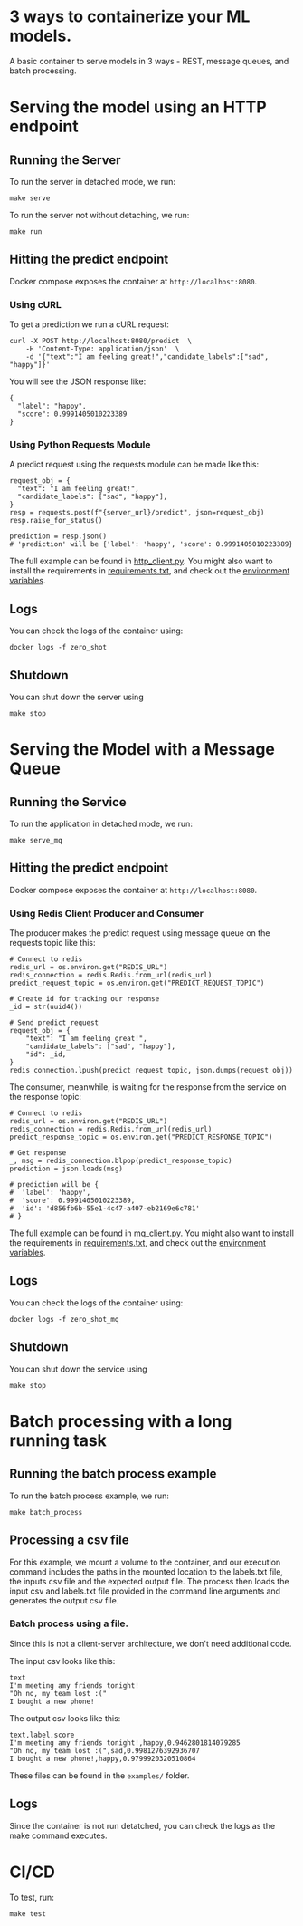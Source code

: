 # 3 ways to containerize your ML models.

A basic container to serve models in 3 ways - REST, message queues, and batch processing.

# Serving the model using an HTTP endpoint

## Running the Server

To run the server in detached mode, we run:

```
make serve
```

To run the server not without detaching, we run:

```
make run
```

## Hitting the predict endpoint

Docker compose exposes the container at `http://localhost:8080`.

### Using cURL

To get a prediction we run a cURL request:

```
curl -X POST http://localhost:8080/predict  \
    -H 'Content-Type: application/json'  \
    -d '{"text":"I am feeling great!","candidate_labels":["sad", "happy"]}'
```

You will see the JSON response like:

```
{
  "label": "happy",
  "score": 0.9991405010223389
}
```

### Using Python Requests Module

A predict request using the requests module can be made like this:

```
request_obj = {
  "text": "I am feeling great!",
  "candidate_labels": ["sad", "happy"],
}
resp = requests.post(f"{server_url}/predict", json=request_obj)
resp.raise_for_status()

prediction = resp.json()
# 'prediction' will be {'label': 'happy', 'score': 0.9991405010223389}
```

The full example can be found in [http_client.py](examples/http_client.py). You might also want to install the requirements in [requirements.txt](examples/requirements.txt), and check out the [environment variables](examples/.env).

## Logs

You can check the logs of the container using:

```
docker logs -f zero_shot
```

## Shutdown

You can shut down the server using

```
make stop
```

# Serving the Model with a Message Queue

## Running the Service

To run the application in detached mode, we run:

```
make serve_mq
```

## Hitting the predict endpoint

Docker compose exposes the container at `http://localhost:8080`.

### Using Redis Client Producer and Consumer

The producer makes the predict request using message queue on the requests topic like this:

```
# Connect to redis
redis_url = os.environ.get("REDIS_URL")
redis_connection = redis.Redis.from_url(redis_url)
predict_request_topic = os.environ.get("PREDICT_REQUEST_TOPIC")

# Create id for tracking our response
_id = str(uuid4())

# Send predict request
request_obj = {
    "text": "I am feeling great!",
    "candidate_labels": ["sad", "happy"],
    "id": _id,
}
redis_connection.lpush(predict_request_topic, json.dumps(request_obj))
```

The consumer, meanwhile, is waiting for the response from the service on the response topic:

```
# Connect to redis
redis_url = os.environ.get("REDIS_URL")
redis_connection = redis.Redis.from_url(redis_url)
predict_response_topic = os.environ.get("PREDICT_RESPONSE_TOPIC")

# Get response
_, msg = redis_connection.blpop(predict_response_topic)
prediction = json.loads(msg)

# prediction will be {
#  'label': 'happy',
#  'score': 0.9991405010223389,
#  'id': 'd856fb6b-55e1-4c47-a407-eb2169e6c781'
# }
```

The full example can be found in [mq_client.py](examples/mq_client.py). You might also want to install the requirements in [requirements.txt](examples/requirements.txt), and check out the [environment variables](examples/.env).

## Logs

You can check the logs of the container using:

```
docker logs -f zero_shot_mq
```

## Shutdown

You can shut down the service using

```
make stop
```

# Batch processing with a long running task

## Running the batch process example

To run the batch process example, we run:

```
make batch_process
```

## Processing a csv file

For this example, we mount a volume to the container, and our execution command includes the paths in the mounted location to the labels.txt file, the inputs csv file and the expected output file. The process then loads the input csv and labels.txt file provided in the command line arguments and generates the output csv file.

### Batch process using a file.

Since this is not a client-server architecture, we don't need additional code.

The input csv looks like this:

```
text
I'm meeting amy friends tonight!
"Oh no, my team lost :("
I bought a new phone!
```

The output csv looks like this:

```
text,label,score
I'm meeting amy friends tonight!,happy,0.9462801814079285
"Oh no, my team lost :(",sad,0.9981276392936707
I bought a new phone!,happy,0.9799920320510864
```

These files can be found in the `examples/` folder.

## Logs

Since the container is not run detatched, you can check the logs as the make command executes.

# CI/CD

To test, run:

```
make test
```
